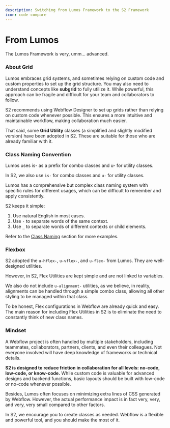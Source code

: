 ```yaml
---
description: Switching from Lumos Framework to the S2 Framework
icon: code-compare
---
```


# From Lumos

The Lumos Framework is very, umm… advanced.

### About Grid

Lumos embraces grid systems, and sometimes relying on custom code and custom properties to set up the grid structure. You may also need to understand concepts like **subgrid** to fully utilize it. While powerful, this approach can be fragile and difficult for your team and collaborators to follow.

S2 recommends using Webflow Designer to set up grids rather than relying on custom code whenever possible. This ensures a more intuitive and maintainable workflow, making collaboration much easier.

That said, some **Grid Utility** classes (a simplified and slightly modified version) have been adopted in S2. These are suitable for those who are already familiar with it.

### Class Naming Convention

Lumos uses is- as a prefix for combo classes and u- for utility classes.

In S2, we also use `is-` for combo classes and `u-` for utility classes.

Lumos has a comprehensive but complex class naming system with specific rules for different usages, which can be difficult to remember and apply consistently.

S2 keeps it simple:

1. Use natural English in most cases.
2. Use `-` to separate words of the same context.
3. Use `_` to separate words of different contexts or child elements.

Refer to the [Class Naming](https://s2-framework.gitbook.io/docs/guide-and-documentation/naming-strategies/class-naming) section for more examples.

### Flexbox

S2 adopted the `u-hflex-`, `u-vflex-`, and `u-flex-` from Lumos. They are well-designed utilities.

However, in S2, Flex Utilities are kept simple and are not linked to variables.

We also do not include `u-alignment-` utilities, as we believe, in reality, alignments can be handled through a simple combo class, allowing all other styling to be managed within that class.

To be honest, Flex configurations in Webflow are already quick and easy. The main reason for including Flex Utilities in S2 is to eliminate the need to constantly think of new class names.

### Mindset

A Webflow project is often handled by multiple stakeholders, including teammates, collaborators, partners, clients, and even their colleagues. Not everyone involved will have deep knowledge of frameworks or technical details.

**S2 is designed to reduce friction in collaboration for all levels: no-code, low-code, or know-code.** While custom code is valuable for advanced designs and backend functions, basic layouts should be built with low-code or no-code whenever possible.

Besides, Lumos often focuses on minimizing extra lines of CSS generated by Webflow. However, the actual performance impact is in fact very, very, and very, very small compared to other factors.

In S2, we encourage you to create classes as needed. Webflow is a flexible and powerful tool, and you should make the most of it.



